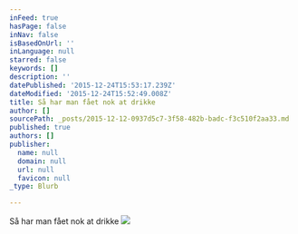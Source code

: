 ```yaml
---
inFeed: true
hasPage: false
inNav: false
isBasedOnUrl: ''
inLanguage: null
starred: false
keywords: []
description: ''
datePublished: '2015-12-24T15:53:17.239Z'
dateModified: '2015-12-24T15:52:49.008Z'
title: Så har man fået nok at drikke
author: []
sourcePath: _posts/2015-12-12-0937d5c7-3f58-482b-badc-f3c510f2aa33.md
published: true
authors: []
publisher:
  name: null
  domain: null
  url: null
  favicon: null
_type: Blurb

---
```

Så har man fået nok at drikke
![](https://s3-us-west-2.amazonaws.com/the-grid-img/p/85c942ccc277fa5101324a8f39f8f192e1f8de54.jpg)